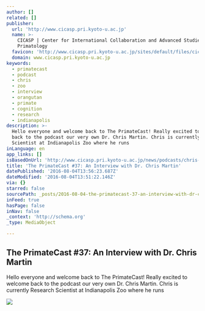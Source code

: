 ```yaml
---
author: []
related: []
publisher:
  url: 'http://www.cicasp.pri.kyoto-u.ac.jp'
  name: >-
    CICASP | Center for International Collaboration and Advanced Studies in
    Primatology
  favicon: 'http://www.cicasp.pri.kyoto-u.ac.jp/sites/default/files/cicasp_favicon.ico'
  domain: www.cicasp.pri.kyoto-u.ac.jp
keywords:
  - primatecast
  - podcast
  - chris
  - zoo
  - interview
  - orangutan
  - primate
  - cognition
  - research
  - indianapolis
description: >-
  Hello everyone and welcome back to The PrimateCast! Really excited to welcome
  back to the podcast our very own Dr. Chris Martin. Chris is currently Research
  Scientist at Indianapolis Zoo where he runs
inLanguage: en
app_links: []
isBasedOnUrl: 'http://www.cicasp.pri.kyoto-u.ac.jp/news/podcasts/chris-martin'
title: 'The PrimateCast #37: An Interview with Dr. Chris Martin'
datePublished: '2016-08-04T13:56:23.687Z'
dateModified: '2016-08-04T13:51:22.146Z'
via: {}
starred: false
sourcePath: _posts/2016-08-04-the-primatecast-37-an-interview-with-dr-chris-martin.md
inFeed: true
hasPage: false
inNav: false
_context: 'http://schema.org'
_type: MediaObject

---
```

<article style=""><h1>The PrimateCast #37: An Interview with Dr. Chris Martin</h1><p>Hello everyone and welcome back to The PrimateCast! Really excited to welcome back to the podcast our very own Dr. Chris Martin. Chris is currently Research Scientist at Indianapolis Zoo where he runs</p><img src="http://www.cicasp.pri.kyoto-u.ac.jp/sites/default/files/news/chrisphotopodcast37.jpg" /></article>